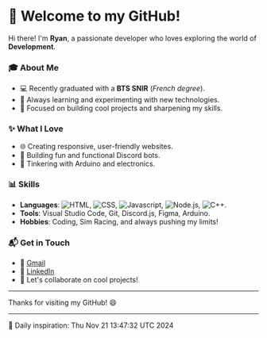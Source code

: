 # 👋 Welcome to my GitHub!  

Hi there! I'm **Ryan**, a passionate developer who loves exploring the world of **Development**.  

### 🎓 About Me
- 💻 Recently graduated with a **BTS SNIR** (*French degree*).  
- 🌱 Always learning and experimenting with new technologies.  
- 🚀 Focused on building cool projects and sharpening my skills.  

### ✨ What I Love  
- 🌐 Creating responsive, user-friendly websites.  
- 🤖 Building fun and functional Discord bots.  
- 🔌 Tinkering with Arduino and electronics.  

### 📊 Skills 
- **Languages**: ![HTML](https://img.shields.io/badge/HTML-E34F26?style=for-the-badge&logo=html5&logoColor=white), ![CSS](https://img.shields.io/badge/CSS-1572B6?style=for-the-badge&logo=css3&logoColor=white), ![Javascript](https://img.shields.io/badge/JavaScript-F7DF1E?style=for-the-badge&logo=javascript&logoColor=white), ![Node.js](https://img.shields.io/badge/Node.js-339933?style=for-the-badge&logo=node.js&logoColor=white), ![C++](https://img.shields.io/badge/C++-00599C?style=for-the-badge&logo=cplusplus&logoColor=white).  
- **Tools**: Visual Studio Code, Git, Discord.js, Figma, Arduino.  
- **Hobbies**: Coding, Sim Racing, and always pushing my limits!  

### 📬 Get in Touch
- 📨 [Gmail](mailto:ryanechikhi2004@gmail.com)
- 💼 [LinkedIn](https://www.linkedin.com/in/ryan-chikhi-912333228/)  
- 🌟 Let's collaborate on cool projects!  

---

Thanks for visiting my GitHub! 😄  

---
🚀 Daily inspiration: Thu Nov 21 13:47:32 UTC 2024
